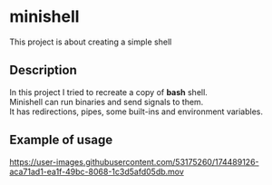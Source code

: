 # minishell
This project is about creating a simple shell
## Description
In this project I tried to recreate a copy of **bash** shell.\
Minishell can run binaries and send signals to them.\
It has redirections, pipes, some built-ins and environment variables. 
## Example of usage


https://user-images.githubusercontent.com/53175260/174489126-aca71ad1-ea1f-49bc-8068-1c3d5afd05db.mov

